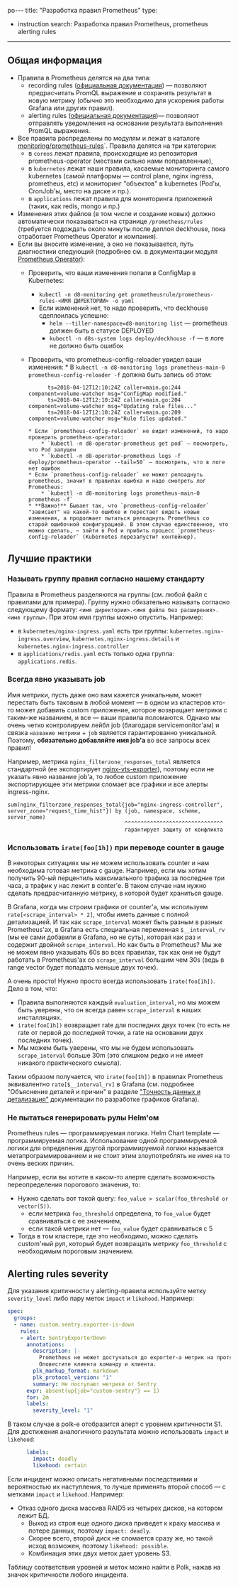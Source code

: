 po---
title: "Разработка правил Prometheus"
type:
  - instruction
search: Разработка правил Prometheus, prometheus alerting rules
---

Общая информация
----------------

* Правила в Prometheus делятся на два типа:
    * recording rules ([официальная документация](https://prometheus.io/docs/prometheus/latest/configuration/recording_rules/)) — позволяют предрасчитать PromQL выражение и сохранить результат в новую метрику (обычно это необходимо для ускорения работы Grafana или других правил).
    * alerting rules ([официальная документация](https://prometheus.io/docs/prometheus/latest/configuration/alerting_rules/))— позволяют отправлять уведомления на основании результата выполнения PromQL выражения.
* Все правила распределены по модулям и лежат в каталоге [monitoring/prometheus-rules](https://github.com/deckhouse/deckhouse/tree/main/modules/300-prometheus/monitoring/prometheus-rules/)`. Правила делятся на три категории:
    * в `coreos` лежат правила, происходящие из репозитория prometheus-operator (местами сильно нами поправленные),
    * в `kubernetes` лежат наши правила, касаемые мониторинга самого kubernetes (самой платформы — control plane, nginx ingress, prometheus, etc) и мониторинг "объектов" в kubernetes (Pod'ы, CronJob'ы, место на диске и пр.).
    * в `applications` лежат правила для мониторинга приложений (таких, как redis, mongo и пр.)
* Изменения этих файлов (в том числе и создание новых) должно автоматически показываться на странице `/prometheus/rules` (требуется подождать около минуты после деплоя deckhouse, пока отработает Prometheus Operator и компания).
* Если вы вносите изменение, а оно не показывается, путь диагностики следующий (подробнее см. в документации модуля [Prometheus Operator](../../modules/200-operator-prometheus/)):
    * Проверить, что ваши изменения попали в ConfigMap в Kubernetes:
        * `kubectl -n d8-monitoring get prometheusrule/prometheus-rules-<ИМЯ ДИРЕКТОРИИ> -o yaml`
        * Если изменений нет, то надо проверить, что deckhouse сдеплоилась успешно:
            * `helm --tiller-namespace=d8-monitoring list` — prometheus должен быть в статусе DEPLOYED
            * `kubectl -n d8s-system logs deploy/deckhouse -f` — в логе не должно быть ошибок
    * Проверить, что prometheus-config-reloader увидел ваши изменения:
          * В `kubectl -n d8-monitoring logs prometheus-main-0 prometheus-config-reloader -f` должна быть запись об этом:

                ts=2018-04-12T12:10:24Z caller=main.go:244 component=volume-watcher msg="ConfigMap modified."
                ts=2018-04-12T12:10:24Z caller=main.go:204 component=volume-watcher msg="Updating rule files..."
                ts=2018-04-12T12:10:24Z caller=main.go:209 component=volume-watcher msg="Rule files updated."

          * Если `prometheus-config-reloader` не видит изменений, то надо проверить prometheus-operator:
              * `kubectl -n d8-operator-prometheus get pod` — посмотреть, что Pod запущен
              * `kubectl -n d8-operator-prometheus logs -f deploy/prometheus-operator --tail=50` — посмотреть, что в логе нет ошибок
          * Если `prometheus-config-reloader` не может релоаднуть prometheus, значит в правилах ошибка и надо смотреть лог Prometheus:
              * `kubectl -n d8-monitoring logs prometheus-main-0 prometheus -f`
          * **Важно!** Бывает так, что `prometheus-config-reloader` "зависает" на какой-то ошибке и перестает видеть новые изменения, а продолжает пытаться релоаднуть Prometheus со старой ошибочной конфигурацией. В этом случае единственное, что можно сделать, — зайти в Pod и прибить процесс `prometheus-config-reloader` (Kubernetes перезапустит контейнер).

Лучшие практики
---------------


### Называть группу правил согласно нашему стандарту

Правила в Prometheus разделяются на группы (см. любой файл с правилами для примера). Группу нужно обязательно называть согласно следующему формату: `<имя директории>.<имя файла без расширения>.<имя группы>`. При этом имя группы можно опустить. Например:
* в `kubernetes/nginx-ingress.yaml` есть три группы: `kubernetes.nginx-ingress.overview`, `kubernetes.nginx-ingress.details` и `kubernetes.nginx-ingress.controller`
* в `applications/redis.yaml` есть только одна группа: `applications.redis`.


### Всегда явно указывать job

Имя метрики, пусть даже оно вам кажется уникальным, может перестать быть таковым в любой момент — в одном из кластеров кто-то может добавить custom приложение, которое возвращает метрики с таким-же названием, и все — ваши правила поломаются. Однако мы очень четко контролируем лейбл job (благодаря servicemonitor'ам) и связка `название метрики` + `job` является гарантированно уникальной. Поэтому, **обязательно добавляйте имя job'а** во все запросы всех правил!

Например, метрика `nginx_filterzone_responses_total` является стандартной (ее экспортирует [nginx-vts-exporter](https://github.com/hnlq715/nginx-vts-exporter)), поэтому если не указать явно название job'а, то любое custom приложение экспортирующее эти метрики сломает все графики и все алерты ingress-nginx.
```
sum(nginx_filterzone_responses_total{job="nginx-ingress-controller", server_zone="request_time_hist"}) by (job, namespace, scheme, server_name)
                                     ^^^^^^^^^^^^^^^^^^^^^^^^^^^^^^^
                                     гарантирует защиту от конфликта
```

### Использовать `irate(foo[1h])` при переводе counter в gauge

В некоторых ситуациях мы не можем использовать counter и нам необходима готовая метрика с gauge. Например, если мы хотим получить 90-ый перцентиль максимального трафика за последние три часа, а трафик у нас лежит в conter'е. В таком случае нам нужно сделать предрасчитанную метрику, в которой будет храниться gauge.

В Grafana, когда мы строим графики от counter'а, мы используем `rate[<scrape_interval> * 2]`, чтобы иметь данные с полной детализацией. И так как `scrape_interval` может быть разным в разных Prometheus'ах, в Grafana есть специальная переменная `$__interval_rv` (мы ее сами добавили в Grafana, но не суть), которая как раз и содержит двойной `scrape_interval`. Но как быть в Prometheus? Мы же не можем явно указывать 60s во всех правилах, так как они не будут работать в Prometheus'ах со `scrape_interval` большим чем 30s (ведь в range vector будет попадать меньше двух точек).

А очень просто! Нужно просто всегда использовать `irate(foo[1h])`. Дело в том, что:
* Правила выполняются каждый `evaluation_interval`,  но мы можем быть уверены, что он всегда равен `scrape_interval` в наших инсталляциях.
* `irate(foo[1h])` возвращает rate для последних двух точек (то есть не rate от первой до последней точки, а rate на основании двух последних точек).
* Мы можем быть уверены, что мы не будем использовать `scrape_interval` больше 30m (это слишком редко и не имеет никакого практического смысла).

Таким образом получается, что `irate(foo[1h])` в правилах Prometheus эквивалентно `rate[$__interval_rv]` в Grafana (см. подробнее "Объяснение деталей и причин" в разделе ["Точность данных и детализация"](grafana_dashboard_development.html#точность-данных-и-детализация) документации по разработке графиков Grafana).

### Не пытаться генерировать рулы Helm'ом

Prometheus rules — программируемая логика. Helm Chart template — программируемая логика. Использование одной программируемой логики для определения другой программируемой логики называется метапрограммированием и не стоит этим злоупотреблять не имея на то очень веских причин.

Например, если вы хотите в каком-то алерте сделать возможность переопределения порогового значения, то:
* Нужно сделать вот такой query: `foo_value > scalar(foo_threshold or vector(5))`.
    * если метрика `foo_threshold` определена, то `foo_value` будет сравниваться с ее значением,
    * если такой метрики нет — `foo_value` будет сравниваться с 5
* Тогда в том кластере, где это необходимо, можно сделать custom'ный рул, который будет возвращать метрику `foo_threshold` с необходимым пороговым значением.

Alerting rules severity
-----------------------
Для указания критичности у alerting-правила используйте метку `severity_level` либо пару меток `impact` и `likehood`. Например:
```yaml
spec:
  groups:
  - name: custom.sentry.exporter-is-down
    rules:
    - alert: SentryExporterDown
      annotations:
        description: |-
          Prometheus не может достучаться до exporter-а метрик на протяжении 2 минут.
          Оповестите клиента команду и клиента.
        plk_markup_format: markdown
        plk_protocol_version: "1"
        summary: Не поступают метрики от Sentry
      expr: absent(up{job="custom-sentry"} == 1)
      for: 2m
      labels:
        severity_level: "1"
```
В таком случае в polk-e отобразится алерт с уровнем критичности S1.
Для достижения аналогичного разультата можно использовать `impact` и `likehood`:
```yaml
      labels:
        impact: deadly
        likehood: certain
```
Если инцидент можно описать негативными последствиями и вероятностью их наступления, то лучше применять второй способ — с метками `impact` и `likehood`. Например:
* Отказ одного диска массива RAID5 из четырех дисков, на котором лежит БД.
  * Выход из строя еще одного диска приведет к краху массива и потере данных, поэтому `impact: deadly`.
  * Скорее всего, второй диск не сломается сразу же, но такой исход возможен, поэтому `likehood: possible`.
  * Комбинация этих двух меток дает уровень S3.

Таблицу соответствия уровней и меток можно найти в Polk, нажав на значок критичности любого инцидента.
